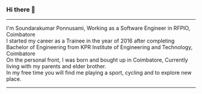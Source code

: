 ### Hi there 👋
<hr />
I'm Soundarakumar Ponnusami, Working as a Software Engineer in RFPIO, Coimbatore <br>
I started my career as a Trainee in the year of 2016 after completing Bachelor of Engineering from KPR Institute of Engineering and Technology, Coimbatore <br>
On the personal front, I was born and bought up in Coimbatore, Currently living with my parents and elder brother. <br>
In my free time you will find me playing a sport, cycling and to explore new place.<hr />
